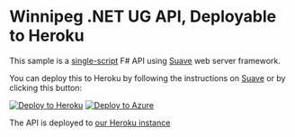 # Winnipeg .NET UG API, Deployable to Heroku 

This sample is a [single-script](app.fsx) F# API using [Suave](http://suave.io) web server framework.

You can deploy this to Heroku by following the instructions on [Suave](http://suave.io) or by clicking this button:

[![Deploy to Heroku](https://www.herokucdn.com/deploy/button.png)](https://heroku.com/deploy)
[![Deploy to Azure](http://azuredeploy.net/deploybutton.png)](https://azuredeploy.net/)


The API is deployed to [our Heroku instance](https://wpgdotnetapi.herokuapp.com)

